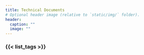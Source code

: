 ```yaml
---
title: Technical Documents
# Optional header image (relative to `static/img/` folder).
header:
  caption: ""
  image: ""
---
```


### {{< list_tags >}}
